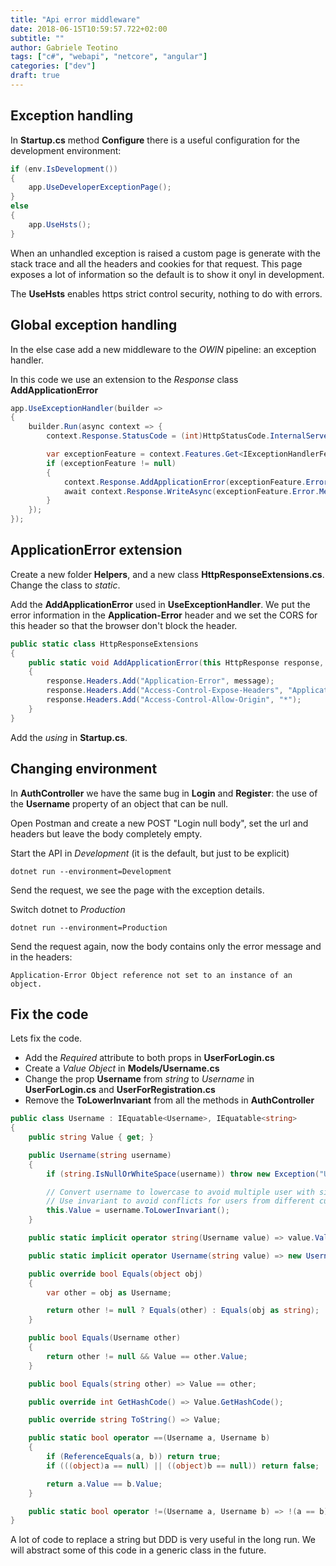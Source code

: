 ```yaml
---
title: "Api error middleware"
date: 2018-06-15T10:59:57.722+02:00
subtitle: ""
author: Gabriele Teotino
tags: ["c#", "webapi", "netcore", "angular"]
categories: ["dev"]
draft: true
---
```


## Exception handling

In **Startup.cs** method **Configure** there is a useful configuration for the development environment:

```csharp
if (env.IsDevelopment())
{
    app.UseDeveloperExceptionPage();
}
else
{
    app.UseHsts();
}
```

When an unhandled exception is raised a custom page is generate with the stack trace and all the headers and cookies for that request. This page exposes a lot of information so the default is to show it onyl in development.

The **UseHsts** enables https strict control security, nothing to do with errors.

## Global exception handling

In the else case add a new middleware to the *OWIN* pipeline: an exception handler.

In this code we use an extension to the *Response* class **AddApplicationError**

```csharp
app.UseExceptionHandler(builder =>
{
    builder.Run(async context => {
        context.Response.StatusCode = (int)HttpStatusCode.InternalServerError;

        var exceptionFeature = context.Features.Get<IExceptionHandlerFeature>();
        if (exceptionFeature != null)
        {
            context.Response.AddApplicationError(exceptionFeature.Error.Message);
            await context.Response.WriteAsync(exceptionFeature.Error.Message);
        }
    });
});
```

## ApplicationError extension

Create a new folder **Helpers**, and a new class **HttpResponseExtensions.cs**. Change the class to *static*.

Add the **AddApplicationError** used in **UseExceptionHandler**. We put the error information in the **Application-Error** header and we set the CORS for this header so that the browser don't block the header.

```csharp
public static class HttpResponseExtensions
{
    public static void AddApplicationError(this HttpResponse response, string message)
    {
        response.Headers.Add("Application-Error", message);
        response.Headers.Add("Access-Control-Expose-Headers", "Application-Error");
        response.Headers.Add("Access-Control-Allow-Origin", "*");
    }
}
```

Add the *using* in **Startup.cs**.

## Changing environment

In **AuthController** we have the same bug in **Login** and **Register**: the use of the **Username** property of an object that can be null.

Open Postman and create a new POST "Login null body", set the url and headers but leave the body completely empty.

Start the API in *Development* (it is the default, but just to be explicit)
```shell
dotnet run --environment=Development
```

Send the request, we see the page with the exception details.

Switch dotnet to *Production*
```shell
dotnet run --environment=Production
```

Send the request again, now the body contains only the error message and in the headers:
```
Application-Error Object reference not set to an instance of an object.
```

## Fix the code

Lets fix the code.

- Add the *Required* attribute to both props in **UserForLogin.cs**
- Create a *Value Object* in **Models/Username.cs**
- Change the prop **Username** from *string* to *Username* in **UserForLogin.cs** and **UserForRegistration.cs**
- Remove the **ToLowerInvariant** from all the methods in **AuthController**

```csharp
public class Username : IEquatable<Username>, IEquatable<string>
{
    public string Value { get; }

    public Username(string username)
    {
        if (string.IsNullOrWhiteSpace(username)) throw new Exception("Username is invalid.");

        // Convert username to lowercase to avoid multiple user with similar names like "John" and "john"
        // Use invariant to avoid conflicts for users from different cultures
        this.Value = username.ToLowerInvariant();
    }

    public static implicit operator string(Username value) => value.Value;

    public static implicit operator Username(string value) => new Username(value);

    public override bool Equals(object obj)
    {
        var other = obj as Username;

        return other != null ? Equals(other) : Equals(obj as string);
    }

    public bool Equals(Username other)
    {
        return other != null && Value == other.Value;
    }

    public bool Equals(string other) => Value == other;

    public override int GetHashCode() => Value.GetHashCode();

    public override string ToString() => Value;

    public static bool operator ==(Username a, Username b)
    {
        if (ReferenceEquals(a, b)) return true;
        if (((object)a == null) || ((object)b == null)) return false;

        return a.Value == b.Value;
    }

    public static bool operator !=(Username a, Username b) => !(a == b);
}
```

A lot of code to replace a string but DDD is very useful in the long run. We will abstract some of this code in a generic class in the future.
